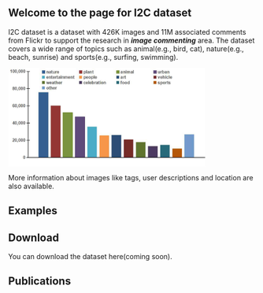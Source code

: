 ## Welcome to the page for I2C dataset
I2C dataset is a dataset with 426K images and 11M associated comments from Flickr to support the research in **_image_ _commenting_** area. The dataset covers a wide range of topics such as animal(e.g., bird, cat), nature(e.g., beach, sunrise) and sports(e.g., surfing, swimming).

<html>
<img align=center src="https://github.com/helloResearch/I2C_Dataset/blob/master/distribution.jpg" width = "400" height = "200"/><p>
</html>
More information about images like tags, user descriptions and location are also available.

## Examples

## Download
You can download the dataset here(coming soon).

## Publications

